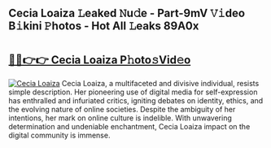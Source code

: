 ## Cecia Loaiza 𝙻eaked 𝙽u𝚍e - Part-9mV 𝚅𝚒deo B𝚒kini 𝙿hotos - Hot All 𝙻eaks 89A0x

# <h2><a href="http://ld6rvu.urlbe.top/?page=Cecia+Loaiza">🔗🔗👉👉 Cecia Loaiza P𝚑oto𝚜Vid𝚎o</a></h2>

[![Cecia Loaiza](https://i.imgur.com/eBuTRDB.gif)](http://ld6rvu.urlbe.top/?page=Cecia+Loaiza)
Cecia Loaiza, a multifaceted and divisive individual, resists simple description. Her pioneering use of digital media for self-expression has enthralled and infuriated critics, igniting debates on identity, ethics, and the evolving nature of online societies. Despite the ambiguity of her intentions, her mark on online culture is indelible. With unwavering determination and undeniable enchantment, Cecia Loaiza impact on the digital community is immense.
